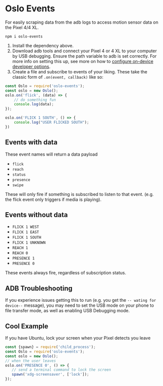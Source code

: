 # Oslo Events

 For easily scraping data from the adb logs to access motion sensor data on the Pixel 4/4 XL.

```
npm i oslo-events
```
 1. Install the dependency above.
 2. Download adb tools and connect your Pixel 4 or 4 XL to your computer by USB debugging. Ensure the path variable to adb is set correctly. For more info 
on setting this up, see more on how to [configure on-device developer options](https://developer.android.com/studio/debug/dev-options).
 3. Create a file and subscribe to events of your liking. These take the classic form of `.on(event, callback)` like so:
```js
const Oslo = require('oslo-events');
const oslo = new Oslo();
oslo.on('flick', (data) => {
    // do something fun
    console.log(data);
});

oslo.on('FLICK 1 SOUTH', () => {
    console.log("USER FLICKED SOUTH");
})
```

## Events with data
These event names will return a data payload
* `flick`
* `reach`
* `status`
* `presence`
* `swipe`

These will only fire if something is subscribed to listen to that event. (e.g. the flick event only triggers if media is playing).

## Events without data
* `FLICK 1 WEST`
* `FLICK 1 EAST`
* `FLICK 1 SOUTH`
* `FLICK 1 UNKNOWN`
* `REACH 1`
* `REACH 0`
* `PRESENCE 1`
* `PRESENCE 0`

These events always fire, regardless of subscription status. 

## ADB Troubleshooting

If you experience issues getting this to run (e.g. you get the `-- wating for device--` message), you may need to set the USB mode on your phone to file transfer mode,
as well as enabling USB Debugging mode. 

## Cool Example
If you have Ubuntu, lock your screen when your Pixel detects you leave

```js
const {spawn} = require('child_process');
const Oslo = require('oslo-events');
const oslo = new Oslo();
// when the user leaves
oslo.on('PRESENCE 0', () => {
   // send a terminal command to lock the screen
   spawn('xdg-screensaver', ['lock']);
});
```
